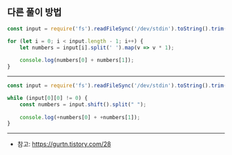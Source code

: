 ## 다른 풀이 방법

```js
const input = require('fs').readFileSync('/dev/stdin').toString().trim().split('\n');

for (let i = 0; i < input.length - 1; i++) {
    let numbers = input[i].split(' ').map(v => v * 1);
    
    console.log(numbers[0] + numbers[1]);
}
```

___

```js
const input = require('fs').readFileSync('/dev/stdin').toString().trim().split('\n');

while (input[0][0] != 0) {
    const numbers = input.shift().split(" ");
    
    console.log(+numbers[0] + +numbers[1]);
}
```

___

- 참고: https://gurtn.tistory.com/28